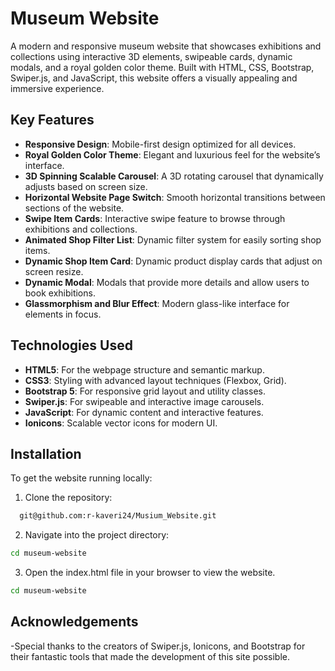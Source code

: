 
#  Museum Website

A modern and responsive museum website that showcases exhibitions and collections using interactive 3D elements, swipeable cards, dynamic modals, and a royal golden color theme. Built with HTML, CSS, Bootstrap, Swiper.js, and JavaScript, this website offers a visually appealing and immersive experience.


## Key Features

- **Responsive Design**: Mobile-first design optimized for all devices.
- **Royal Golden Color Theme**: Elegant and luxurious feel for the website’s interface.
- **3D Spinning Scalable Carousel**: A 3D rotating carousel that dynamically adjusts based on screen size.
- **Horizontal Website Page Switch**: Smooth horizontal transitions between sections of the website.
- **Swipe Item Cards**: Interactive swipe feature to browse through exhibitions and collections.
- **Animated Shop Filter List**: Dynamic filter system for easily sorting shop items.
- **Dynamic Shop Item Card**: Dynamic product display cards that adjust on screen resize.
- **Dynamic Modal**: Modals that provide more details and allow users to book exhibitions.
- **Glassmorphism and Blur Effect**: Modern glass-like interface for elements in focus.


## Technologies Used

- **HTML5**: For the webpage structure and semantic markup.
- **CSS3**: Styling with advanced layout techniques (Flexbox, Grid).
- **Bootstrap 5**: For responsive grid layout and utility classes.
- **Swiper.js**: For swipeable and interactive image carousels.
- **JavaScript**: For dynamic content and interactive features.
- **Ionicons**: Scalable vector icons for modern UI.

## Installation

To get the website running locally:

1. Clone the repository:

```bash
  git@github.com:r-kaveri24/Musium_Website.git
```
    
2. Navigate into the project directory:
```bash
cd museum-website
```
3. Open the index.html file in your browser to view the website.
```bash
cd museum-website
```
## Acknowledgements

 -Special thanks to the creators of Swiper.js, Ionicons, and Bootstrap for their fantastic tools that made the development of this site possible.



